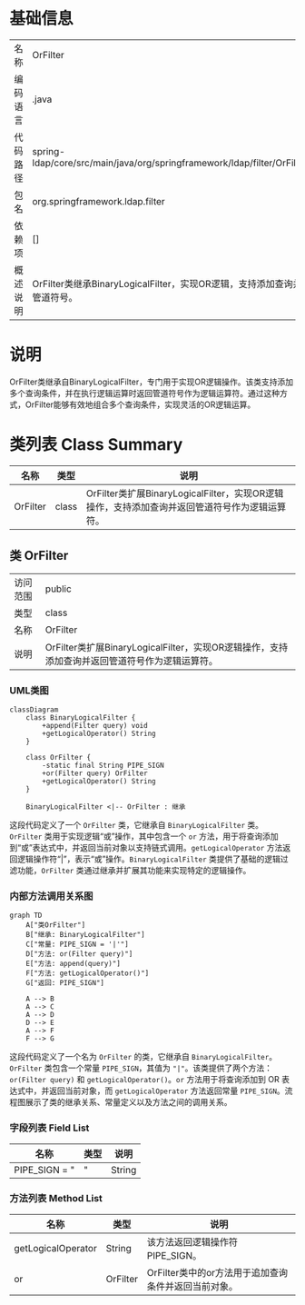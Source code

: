# 基础信息

|      |      |
|------|------|
| 名称 | OrFilter |
| 编码语言 | .java |
| 代码路径 | spring-ldap/core/src/main/java/org/springframework/ldap/filter/OrFilter.java |
| 包名 | org.springframework.ldap.filter |
| 依赖项 | [] |
| 概述说明 | OrFilter类继承BinaryLogicalFilter，实现OR逻辑，支持添加查询并返回管道符号。 |

# 说明

OrFilter类继承自BinaryLogicalFilter，专门用于实现OR逻辑操作。该类支持添加多个查询条件，并在执行逻辑运算时返回管道符号作为逻辑运算符。通过这种方式，OrFilter能够有效地组合多个查询条件，实现灵活的OR逻辑运算。

# 类列表 Class Summary

| 名称   | 类型  | 说明 |
|-------|------|-------------|
| OrFilter | class | OrFilter类扩展BinaryLogicalFilter，实现OR逻辑操作，支持添加查询并返回管道符号作为逻辑运算符。 |



## 类 OrFilter

|      |      |
|------|------|
| 访问范围 | public |
| 类型 | class |
| 名称 | OrFilter |
| 说明 | OrFilter类扩展BinaryLogicalFilter，实现OR逻辑操作，支持添加查询并返回管道符号作为逻辑运算符。 |


### UML类图

```mermaid
classDiagram
    class BinaryLogicalFilter {
        +append(Filter query) void
        +getLogicalOperator() String
    }

    class OrFilter {
        -static final String PIPE_SIGN
        +or(Filter query) OrFilter
        +getLogicalOperator() String
    }

    BinaryLogicalFilter <|-- OrFilter : 继承
```

这段代码定义了一个 `OrFilter` 类，它继承自 `BinaryLogicalFilter` 类。`OrFilter` 类用于实现逻辑“或”操作，其中包含一个 `or` 方法，用于将查询添加到“或”表达式中，并返回当前对象以支持链式调用。`getLogicalOperator` 方法返回逻辑操作符“|”，表示“或”操作。`BinaryLogicalFilter` 类提供了基础的逻辑过滤功能，`OrFilter` 类通过继承并扩展其功能来实现特定的逻辑操作。


### 内部方法调用关系图

```mermaid
graph TD
    A["类OrFilter"]
    B["继承: BinaryLogicalFilter"]
    C["常量: PIPE_SIGN = '|'"]
    D["方法: or(Filter query)"]
    E["方法: append(query)"]
    F["方法: getLogicalOperator()"]
    G["返回: PIPE_SIGN"]

    A --> B
    A --> C
    A --> D
    D --> E
    A --> F
    F --> G
```

这段代码定义了一个名为 `OrFilter` 的类，它继承自 `BinaryLogicalFilter`。`OrFilter` 类包含一个常量 `PIPE_SIGN`，其值为 `"|"`。该类提供了两个方法：`or(Filter query)` 和 `getLogicalOperator()`。`or` 方法用于将查询添加到 OR 表达式中，并返回当前对象，而 `getLogicalOperator` 方法返回常量 `PIPE_SIGN`。流程图展示了类的继承关系、常量定义以及方法之间的调用关系。

### 字段列表 Field List

| 名称  | 类型  | 说明 |
|-------|-------|------|
| PIPE_SIGN = "|" | String | 定义私有静态常量PIPE_SIGN，值为"|"。 |

### 方法列表 Method List

| 名称  | 类型  | 说明 |
|-------|-------|------|
| getLogicalOperator | String | 该方法返回逻辑操作符PIPE_SIGN。 |
| or | OrFilter | OrFilter类中的or方法用于追加查询条件并返回当前对象。 |




